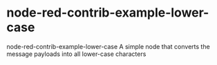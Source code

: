 # node-red-contrib-example-lower-case
node-red-contrib-example-lower-case
A simple node that converts the message payloads into all lower-case characters
